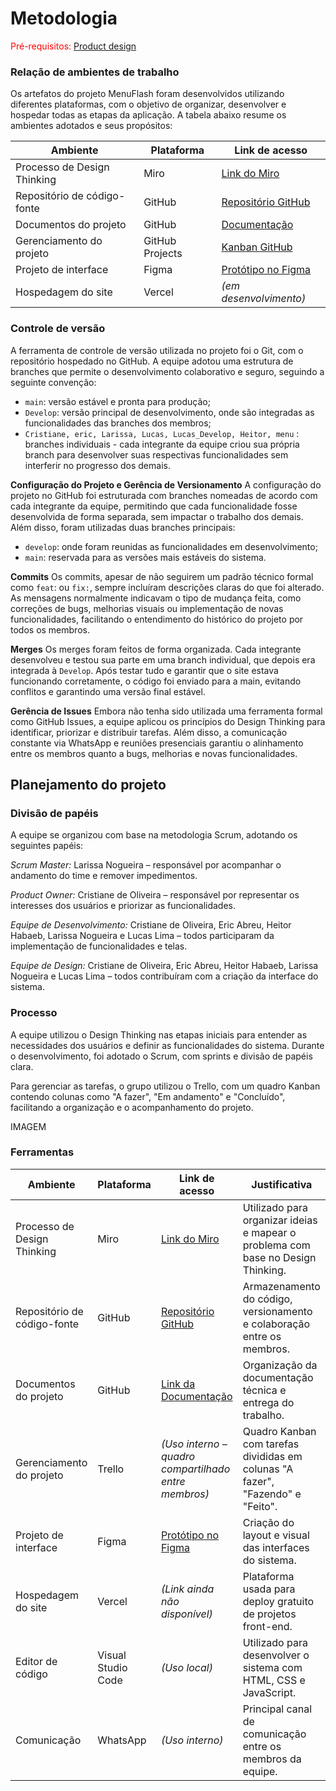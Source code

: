 
# Metodologia

<span style="color:red">Pré-requisitos: <a href="03-Product-design.md"> Product design</a></span>

### Relação de ambientes de trabalho

Os artefatos do projeto MenuFlash foram desenvolvidos utilizando diferentes plataformas, com o objetivo de organizar, desenvolver e hospedar todas as etapas da aplicação. A tabela abaixo resume os ambientes adotados e seus propósitos:

| Ambiente                    | Plataforma      | Link de acesso                                                        |
|-----------------------------|-----------------|------------------------------------------------------------------------|
| Processo de Design Thinking | Miro            | [Link do Miro](https://miro.com/welcomeonboard/dzl1L3FxTEs0aEpnaUg4bkUzM0hCdXlyUXBVTTNFd1djdytpNUFFYjgrVVlFRnRnYmZlWGh3eWVQU0p4OXk1QVU3b0JiZ1pmU3RLMHhyZGtqOTh0UTR5YWV1YldhWkpOVmtBazlvZEdVZnZTcTlCWXV2NHBJMSttd1NMR0pjTCtBS2NFMDFkcUNFSnM0d3FEN050ekl3PT0hdjE=?share_link_id=12564068258) |
| Repositório de código-fonte | GitHub          | [Repositório GitHub](https://github.com/ICEI-PUC-Minas-PCO-SI/pmg-es-2025-1-ti5-pmg-es-2025-1-ti5-Template-TIAW) |
| Documentos do projeto       | GitHub          | [Documentação](https://github.com/ICEI-PUC-Minas-PCO-SI/pmg-es-2025-1-ti5-pmg-es-2025-1-ti5-Template-TIAW) |
| Gerenciamento do projeto    | GitHub Projects | [Kanban GitHub](https://github.com/ICEI-PUC-Minas-PCO-SI/pmg-es-2025-1-ti5-pmg-es-2025-1-ti5-Template-TIAW/projects) |
| Projeto de interface        | Figma           | [Protótipo no Figma](https://www.figma.com/design/T6MGgP9B9tfb1dWsLrRAKz/MenuFlash?node-id=0-1&t=sRj3WJvIx5UlKzCV-1) |
| Hospedagem do site          | Vercel          | *(em desenvolvimento)*                                               |


### Controle de versão

A ferramenta de controle de versão utilizada no projeto foi o Git, com o repositório hospedado no GitHub. A equipe adotou uma estrutura de branches que permite o desenvolvimento colaborativo e seguro, seguindo a seguinte convenção:

- `main`: versão estável e pronta para produção;
- `Develop`: versão principal de desenvolvimento, onde são integradas as funcionalidades das branches dos membros;
- `Cristiane, eric, Larissa, Lucas, Lucas_Develop, Heitor, menu` : branches individuais - cada integrante da equipe criou sua própria branch para desenvolver suas respectivas funcionalidades sem interferir no progresso dos demais.
 
**Configuração do Projeto e Gerência de Versionamento**
A configuração do projeto no GitHub foi estruturada com branches nomeadas de acordo com cada integrante da equipe, permitindo que cada funcionalidade fosse desenvolvida de forma separada, sem impactar o trabalho dos demais. Além disso, foram utilizadas duas branches principais:

- `develop`: onde foram reunidas as funcionalidades em desenvolvimento;
- `main`: reservada para as versões mais estáveis do sistema.

**Commits**
Os commits, apesar de não seguirem um padrão técnico formal como `feat`: ou `fix:`, sempre incluíram descrições claras do que foi alterado. As mensagens normalmente indicavam o tipo de mudança feita, como correções de bugs, melhorias visuais ou implementação de novas funcionalidades, facilitando o entendimento do histórico do projeto por todos os membros.

**Merges**
Os merges foram feitos de forma organizada. Cada integrante desenvolveu e testou sua parte em uma branch individual, que depois era integrada à `Develop`. Após testar tudo e garantir que o site estava funcionando corretamente, o código foi enviado para a main, evitando conflitos e garantindo uma versão final estável.

**Gerência de Issues**
Embora não tenha sido utilizada uma ferramenta formal como GitHub Issues, a equipe aplicou os princípios do Design Thinking para identificar, priorizar e distribuir tarefas. Além disso, a comunicação constante via WhatsApp e reuniões presenciais garantiu o alinhamento entre os membros quanto a bugs, melhorias e novas funcionalidades.

## Planejamento do projeto

###  Divisão de papéis

A equipe se organizou com base na metodologia Scrum, adotando os seguintes papéis:

*Scrum Master:* Larissa Nogueira – responsável por acompanhar o andamento do time e remover impedimentos.

*Product Owner:* Cristiane de Oliveira – responsável por representar os interesses dos usuários e priorizar as funcionalidades.

*Equipe de Desenvolvimento:* Cristiane de Oliveira, Eric Abreu, Heitor Habaeb, Larissa Nogueira e Lucas Lima – todos participaram da implementação de funcionalidades e telas.

*Equipe de Design:* Cristiane de Oliveira, Eric Abreu, Heitor Habaeb, Larissa Nogueira e Lucas Lima – todos contribuíram com a criação da interface do sistema.

### Processo

A equipe utilizou o Design Thinking nas etapas iniciais para entender as necessidades dos usuários e definir as funcionalidades do sistema. Durante o desenvolvimento, foi adotado o Scrum, com sprints e divisão de papéis clara.

Para gerenciar as tarefas, o grupo utilizou o Trello, com um quadro Kanban contendo colunas como "A fazer", "Em andamento" e "Concluído", facilitando a organização e o acompanhamento do projeto.

IMAGEM

### Ferramentas

| Ambiente                    | Plataforma         | Link de acesso                                                        | Justificativa                                                                    |
|----------------------------|--------------------|-----------------------------------------------------------------------|----------------------------------------------------------------------------------|
| Processo de Design Thinking | Miro               | [Link do Miro](https://miro.com/welcomeonboard/dzl1L3FxTEs0aEpnaUg4bkUzM0hCdXlyUXBVTTNFd1djdytpNUFFYjgrVVlFRnRnYmZlWGh3eWVQU0p4OXk1QVU3b0JiZ1pmU3RLMHhyZGtqOTh0UTR5YWV1YldhWkpOVmtBazlvZEdVZnZTcTlCWXV2NHBJMSttd1NMR0pjTCtBS2NFMDFkcUNFSnM0d3FEN050ekl3PT0hdjE=?share_link_id=12564068258) | Utilizado para organizar ideias e mapear o problema com base no Design Thinking. |
| Repositório de código-fonte | GitHub             | [Repositório GitHub](https://github.com/ICEI-PUC-Minas-PCO-SI/pmg-es-2025-1-ti5-pmg-es-2025-1-ti5-Template-TIAW) | Armazenamento do código, versionamento e colaboração entre os membros.           |
| Documentos do projeto       | GitHub             | [Link da Documentação](https://github.com/ICEI-PUC-Minas-PCO-SI/pmg-es-2025-1-ti5-pmg-es-2025-1-ti5-Template-TIAW) | Organização da documentação técnica e entrega do trabalho.                       |
| Gerenciamento do projeto    | Trello             | *(Uso interno – quadro compartilhado entre membros)*                 | Quadro Kanban com tarefas divididas em colunas "A fazer", "Fazendo" e "Feito".  |
| Projeto de interface        | Figma              | [Protótipo no Figma](https://www.figma.com/design/T6MGgP9B9tfb1dWsLrRAKz/MenuFlash?node-id=0-1&t=sRj3WJvIx5UlKzCV-1) | Criação do layout e visual das interfaces do sistema.                            |
| Hospedagem do site          | Vercel             | *(Link ainda não disponível)*                                         | Plataforma usada para deploy gratuito de projetos front-end.                     |
| Editor de código            | Visual Studio Code | *(Uso local)*                                                         | Utilizado para desenvolver o sistema com HTML, CSS e JavaScript.                 |
| Comunicação                 | WhatsApp           | *(Uso interno)*                                                       | Principal canal de comunicação entre os membros da equipe.                       |



